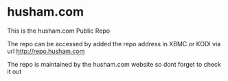 # husham.com
This is the husham.com Public Repo

The repo can be accessed by added the repo address in XBMC or KODI via url http://repo.husham.com

The repo is maintained by the husham.com website so dont forget to check it out
